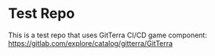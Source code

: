 # Test Repo

This is a test repo that uses GitTerra CI/CD game component:
https://gitlab.com/explore/catalog/gitterra/GitTerra
